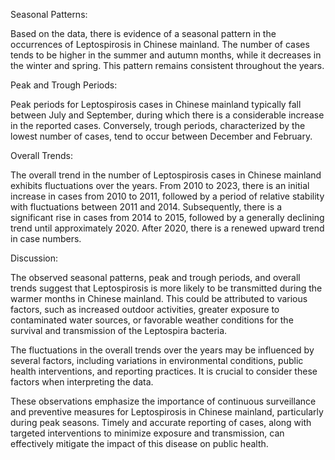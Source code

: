Seasonal Patterns:

Based on the data, there is evidence of a seasonal pattern in the occurrences of Leptospirosis in Chinese mainland. The number of cases tends to be higher in the summer and autumn months, while it decreases in the winter and spring. This pattern remains consistent throughout the years.

Peak and Trough Periods:

Peak periods for Leptospirosis cases in Chinese mainland typically fall between July and September, during which there is a considerable increase in the reported cases. Conversely, trough periods, characterized by the lowest number of cases, tend to occur between December and February.

Overall Trends:

The overall trend in the number of Leptospirosis cases in Chinese mainland exhibits fluctuations over the years. From 2010 to 2023, there is an initial increase in cases from 2010 to 2011, followed by a period of relative stability with fluctuations between 2011 and 2014. Subsequently, there is a significant rise in cases from 2014 to 2015, followed by a generally declining trend until approximately 2020. After 2020, there is a renewed upward trend in case numbers.

Discussion:

The observed seasonal patterns, peak and trough periods, and overall trends suggest that Leptospirosis is more likely to be transmitted during the warmer months in Chinese mainland. This could be attributed to various factors, such as increased outdoor activities, greater exposure to contaminated water sources, or favorable weather conditions for the survival and transmission of the Leptospira bacteria.

The fluctuations in the overall trends over the years may be influenced by several factors, including variations in environmental conditions, public health interventions, and reporting practices. It is crucial to consider these factors when interpreting the data.

These observations emphasize the importance of continuous surveillance and preventive measures for Leptospirosis in Chinese mainland, particularly during peak seasons. Timely and accurate reporting of cases, along with targeted interventions to minimize exposure and transmission, can effectively mitigate the impact of this disease on public health.
